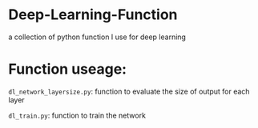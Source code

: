 # Deep-Learning-Function
a collection of python function I use for deep learning

# Function useage:

`dl_network_layersize.py`: function to evaluate the size of output for each layer

`dl_train.py`: function to train the network

